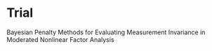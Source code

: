 # Trial
Bayesian Penalty Methods for Evaluating Measurement Invariance in Moderated Nonlinear Factor Analysis
